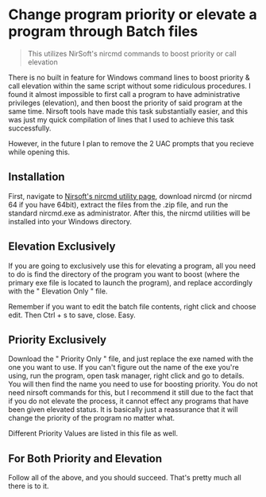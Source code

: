 # Change program priority or elevate a program through Batch files

> This utilizes NirSoft's nircmd commands to boost priority or call elevation

There is no built in feature for Windows command lines to boost priority & call elevation within the same script without some ridiculous procedures. I found it almost impossible to first call a program to have administrative privileges (elevation),
and then boost the priority of said program at the same time. Nirsoft tools have made this task substantially easier, and this was just
my quick compilation of lines that I used to achieve this task successfully.

However, in the future I plan to remove the 2 UAC prompts that you recieve while opening this.

## Installation

First, navigate to [Nirsoft's nircmd utility page](https://www.nirsoft.net/utils/nircmd.html), download nircmd (or nircmd 64 if you have 64bit),
extract the files from the .zip file, and run the standard nircmd.exe as administrator. After this, the nircmd utilities will be installed
into your Windows directory.

## Elevation Exclusively

If you are going to exclusively use this for elevating a program, all you need to do is find the directory of the program you want to boost
(where the primary exe file is located to launch the program), and replace accordingly with the " Elevation Only " file.

Remember if you want to edit the batch file contents, right click and choose edit. Then Ctrl + s to save, close. Easy.

## Priority Exclusively

Download the " Priority Only " file, and just replace the exe named with the one you want to use. If you can't figure out the name of the exe you're using,
run the program, open task manager, right click and go to details. You will then find the name you need to use for boosting priority. You
do not need nirsoft commands for this, but I recommend it still due to the fact that if you do not elevate the process, it cannot effect
any programs that have been given elevated status. It is basically just a reassurance that it will change the priority of the program 
no matter what.

Different Priority Values are listed in this file as well. 

## For Both Priority and Elevation

Follow all of the above, and you should succeed. That's pretty much all there is to it.
